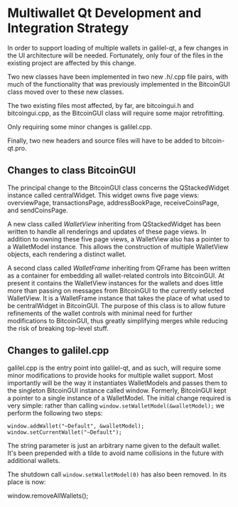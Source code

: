 # Multiwallet Qt Development and Integration Strategy

In order to support loading of multiple wallets in galilel-qt, a few changes in
the UI architecture will be needed. Fortunately, only four of the files in the
existing project are affected by this change.

Two new classes have been implemented in two new .h/.cpp file pairs, with much
of the functionality that was previously implemented in the BitcoinGUI class
moved over to these new classes.

The two existing files most affected, by far, are bitcoingui.h and
bitcoingui.cpp, as the BitcoinGUI class will require some major retrofitting.

Only requiring some minor changes is galilel.cpp.

Finally, two new headers and source files will have to be added to
bitcoin-qt.pro.

## Changes to class BitcoinGUI

The principal change to the BitcoinGUI class concerns the QStackedWidget
instance called centralWidget. This widget owns five page views: overviewPage,
transactionsPage, addressBookPage, receiveCoinsPage, and sendCoinsPage.

A new class called *WalletView* inheriting from QStackedWidget has been written
to handle all renderings and updates of these page views. In addition to owning
these five page views, a WalletView also has a pointer to a WalletModel
instance. This allows the construction of multiple WalletView objects, each
rendering a distinct wallet.

A second class called *WalletFrame* inheriting from QFrame has been written as
a container for embedding all wallet-related controls into BitcoinGUI. At
present it contains the WalletView instances for the wallets and does little
more than passing on messages from BitcoinGUI to the currently selected
WalletView. It is a WalletFrame instance that takes the place of what used to
be centralWidget in BitcoinGUI. The purpose of this class is to allow future
refinements of the wallet controls with minimal need for further modifications
to BitcoinGUI, thus greatly simplifying merges while reducing the risk of
breaking top-level stuff.

## Changes to galilel.cpp

galilel.cpp is the entry point into galilel-qt, and as such, will require some
minor modifications to provide hooks for multiple wallet support. Most
importantly will be the way it instantiates WalletModels and passes them to the
singleton BitcoinGUI instance called window. Formerly, BitcoinGUI kept a
pointer to a single instance of a WalletModel. The initial change required is
very simple: rather than calling `window.setWalletModel(&walletModel);` we
perform the following two steps:

```
window.addWallet("~Default", &walletModel);
window.setCurrentWallet("~Default");
```

The string parameter is just an arbitrary name given to the default wallet.
It's been prepended with a tilde to avoid name collisions in the future with
additional wallets.

The shutdown call `window.setWalletModel(0)` has also been removed. In its
place is now:

window.removeAllWallets();
